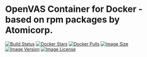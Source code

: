 # OpenVAS Container for Docker - based on rpm packages by Atomicorp.

[![Build Status](https://travis-ci.org/dgiorgio/openvas.svg?branch=master)](https://travis-ci.org/dgiorgio/openvas)
[![Docker Stars](https://img.shields.io/docker/stars/dgiorgio/openvas.svg)][hub]
[![Docker Pulls](https://img.shields.io/docker/pulls/dgiorgio/openvas.svg)][hub]
[![Image Size](https://images.microbadger.com/badges/image/dgiorgio/openvas.svg)][microbadger]
[![Image Version](https://images.microbadger.com/badges/version/dgiorgio/openvas.svg)][microbadger]
[![Image License](https://images.microbadger.com/badges/license/dgiorgio/openvas.svg)][microbadger]

[hub]: https://hub.docker.com/r/dgiorgio/openvas/
[microbadger]: https://microbadger.com/images/dgiorgio/openvas
